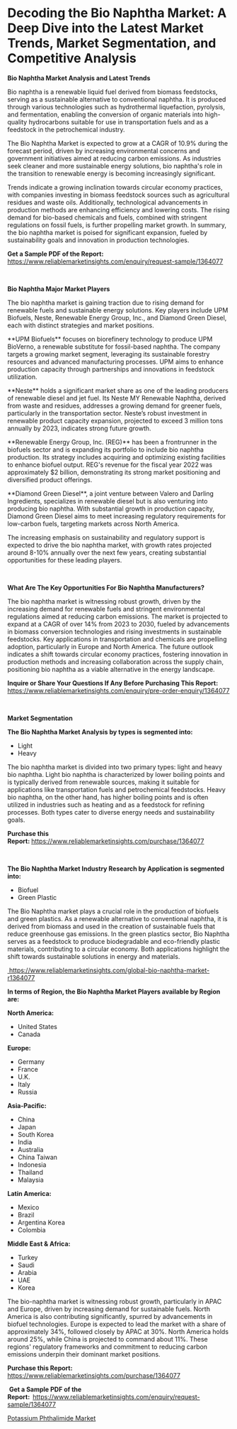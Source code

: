 <p><h1>Decoding the Bio Naphtha Market: A Deep Dive into the Latest Market Trends, Market Segmentation, and Competitive Analysis</h1></p><p><strong>Bio Naphtha Market Analysis and Latest Trends</strong></p>
<p><p>Bio naphtha is a renewable liquid fuel derived from biomass feedstocks, serving as a sustainable alternative to conventional naphtha. It is produced through various technologies such as hydrothermal liquefaction, pyrolysis, and fermentation, enabling the conversion of organic materials into high-quality hydrocarbons suitable for use in transportation fuels and as a feedstock in the petrochemical industry. </p><p>The Bio Naphtha Market is expected to grow at a CAGR of 10.9% during the forecast period, driven by increasing environmental concerns and government initiatives aimed at reducing carbon emissions. As industries seek cleaner and more sustainable energy solutions, bio naphtha's role in the transition to renewable energy is becoming increasingly significant. </p><p>Trends indicate a growing inclination towards circular economy practices, with companies investing in biomass feedstock sources such as agricultural residues and waste oils. Additionally, technological advancements in production methods are enhancing efficiency and lowering costs. The rising demand for bio-based chemicals and fuels, combined with stringent regulations on fossil fuels, is further propelling market growth. In summary, the bio naphtha market is poised for significant expansion, fueled by sustainability goals and innovation in production technologies.</p></p>
<p><strong>Get a Sample PDF of the Report:&nbsp;</strong> <a href="https://www.reliablemarketinsights.com/enquiry/request-sample/1364077?utm_campaign=2197&utm_medium=2&utm_source=Github&utm_content=ia&utm_term=01042025&utm_id=bio-naphtha">https://www.reliablemarketinsights.com/enquiry/request-sample/1364077</a></p>
<p>&nbsp;</p>
<p><strong>Bio Naphtha Major Market Players</strong></p>
<p><p>The bio naphtha market is gaining traction due to rising demand for renewable fuels and sustainable energy solutions. Key players include UPM Biofuels, Neste, Renewable Energy Group, Inc., and Diamond Green Diesel, each with distinct strategies and market positions.</p><p>**UPM Biofuels** focuses on biorefinery technology to produce UPM BioVerno, a renewable substitute for fossil-based naphtha. The company targets a growing market segment, leveraging its sustainable forestry resources and advanced manufacturing processes. UPM aims to enhance production capacity through partnerships and innovations in feedstock utilization.</p><p>**Neste** holds a significant market share as one of the leading producers of renewable diesel and jet fuel. Its Neste MY Renewable Naphtha, derived from waste and residues, addresses a growing demand for greener fuels, particularly in the transportation sector. Neste’s robust investment in renewable product capacity expansion, projected to exceed 3 million tons annually by 2023, indicates strong future growth.</p><p>**Renewable Energy Group, Inc. (REG)** has been a frontrunner in the biofuels sector and is expanding its portfolio to include bio naphtha production. Its strategy includes acquiring and optimizing existing facilities to enhance biofuel output. REG's revenue for the fiscal year 2022 was approximately $2 billion, demonstrating its strong market positioning and diversified product offerings.</p><p>**Diamond Green Diesel**, a joint venture between Valero and Darling Ingredients, specializes in renewable diesel but is also venturing into producing bio naphtha. With substantial growth in production capacity, Diamond Green Diesel aims to meet increasing regulatory requirements for low-carbon fuels, targeting markets across North America.</p><p>The increasing emphasis on sustainability and regulatory support is expected to drive the bio naphtha market, with growth rates projected around 8-10% annually over the next few years, creating substantial opportunities for these leading players.</p></p>
<p>&nbsp;</p>
<p><strong>What Are The Key Opportunities For Bio Naphtha Manufacturers?</strong></p>
<p><p>The bio naphtha market is witnessing robust growth, driven by the increasing demand for renewable fuels and stringent environmental regulations aimed at reducing carbon emissions. The market is projected to expand at a CAGR of over 14% from 2023 to 2030, fueled by advancements in biomass conversion technologies and rising investments in sustainable feedstocks. Key applications in transportation and chemicals are propelling adoption, particularly in Europe and North America. The future outlook indicates a shift towards circular economy practices, fostering innovation in production methods and increasing collaboration across the supply chain, positioning bio naphtha as a viable alternative in the energy landscape.</p></p>
<p><strong>Inquire or Share Your Questions If Any Before Purchasing This Report:</strong> <a href="https://www.reliablemarketinsights.com/enquiry/pre-order-enquiry/1364077?utm_campaign=2197&utm_medium=2&utm_source=Github&utm_content=ia&utm_term=01042025&utm_id=bio-naphtha">https://www.reliablemarketinsights.com/enquiry/pre-order-enquiry/1364077</a></p>
<p>&nbsp;</p>
<p><strong>Market Segmentation</strong></p>
<p><strong>The Bio Naphtha Market Analysis by types is segmented into:</strong></p>
<p><ul><li>Light</li><li>Heavy</li></ul></p>
<p><p>The bio naphtha market is divided into two primary types: light and heavy bio naphtha. Light bio naphtha is characterized by lower boiling points and is typically derived from renewable sources, making it suitable for applications like transportation fuels and petrochemical feedstocks. Heavy bio naphtha, on the other hand, has higher boiling points and is often utilized in industries such as heating and as a feedstock for refining processes. Both types cater to diverse energy needs and sustainability goals.</p></p>
<p><strong>Purchase this Report:&nbsp;</strong><a href="https://www.reliablemarketinsights.com/purchase/1364077?utm_campaign=2197&utm_medium=2&utm_source=Github&utm_content=ia&utm_term=01042025&utm_id=bio-naphtha">https://www.reliablemarketinsights.com/purchase/1364077</a></p>
<p>&nbsp;</p>
<p><strong>The Bio Naphtha Market Industry Research by Application is segmented into:</strong></p>
<p><ul><li>Biofuel</li><li>Green Plastic</li></ul></p>
<p><p>The Bio Naphtha market plays a crucial role in the production of biofuels and green plastics. As a renewable alternative to conventional naphtha, it is derived from biomass and used in the creation of sustainable fuels that reduce greenhouse gas emissions. In the green plastics sector, Bio Naphtha serves as a feedstock to produce biodegradable and eco-friendly plastic materials, contributing to a circular economy. Both applications highlight the shift towards sustainable solutions in energy and materials.</p></p>
<p><a href="https://www.reliablemarketinsights.com/global-bio-naphtha-market-r1364077?utm_campaign=2197&utm_medium=2&utm_source=Github&utm_content=ia&utm_term=01042025&utm_id=bio-naphtha">&nbsp;https://www.reliablemarketinsights.com/global-bio-naphtha-market-r1364077</a></p>
<p><strong>In terms of Region, the Bio Naphtha Market Players available by Region are:</strong></p>
<p>
    <p> <strong> North America: </strong>
        <ul>
            <li>United States</li>
            <li>Canada</li>
        </ul>
        </p> 
    <p> <strong> Europe: </strong>
        <ul>
            <li>Germany</li>
            <li>France</li>
            <li>U.K.</li>
            <li>Italy</li>
            <li>Russia</li>
        </ul>
        </p> 
    <p> <strong> Asia-Pacific: </strong>
        <ul>
            <li>China</li>
            <li>Japan</li>
            <li>South Korea</li>
            <li>India</li>
            <li>Australia</li>
            <li>China Taiwan</li>
            <li>Indonesia</li>
            <li>Thailand</li>
            <li>Malaysia</li>
        </ul>
        </p> 
    <p> <strong> Latin America: </strong>
        <ul>
            <li>Mexico</li>
            <li>Brazil</li>
            <li>Argentina Korea</li>
            <li>Colombia</li>
        </ul>
        </p> 
    <p> <strong> Middle East & Africa: </strong>
        <ul>
            <li>Turkey</li>
            <li>Saudi</li>
            <li>Arabia</li>
            <li>UAE</li>
            <li>Korea</li>
        </ul>
    </p>
    </p>
<p><p>The bio-naphtha market is witnessing robust growth, particularly in APAC and Europe, driven by increasing demand for sustainable fuels. North America is also contributing significantly, spurred by advancements in biofuel technologies. Europe is expected to lead the market with a share of approximately 34%, followed closely by APAC at 30%. North America holds around 25%, while China is projected to command about 11%. These regions' regulatory frameworks and commitment to reducing carbon emissions underpin their dominant market positions.</p></p>
<p><strong>Purchase this Report: </strong><a href="https://www.reliablemarketinsights.com/purchase/1364077?utm_campaign=2197&utm_medium=2&utm_source=Github&utm_content=ia&utm_term=01042025&utm_id=bio-naphtha">https://www.reliablemarketinsights.com/purchase/1364077</a></p>
<p>&nbsp;<strong>Get a Sample PDF of the Report:&nbsp;&nbsp;</strong><a href="https://www.reliablemarketinsights.com/enquiry/request-sample/1364077?utm_campaign=2197&utm_medium=2&utm_source=Github&utm_content=ia&utm_term=01042025&utm_id=bio-naphtha">https://www.reliablemarketinsights.com/enquiry/request-sample/1364077</a></p>
<p><strong></strong></p>
<p><p><a href="https://github.com/JosephineMcguire65/Market-Research-Report-List-2/blob/main/potassium-phthalimide-market.md?utm_campaign=2197&utm_medium=2&utm_source=Github&utm_content=ia&utm_term=01042025&utm_id=bio-naphtha">Potassium Phthalimide Market</a></p></p>